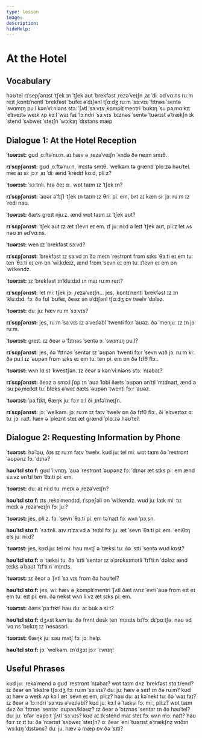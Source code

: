 ```yaml
---
type: lesson
image:
description:
hideHelp:
---
```


# At the Hotel

## Vocabulary

həʊˈtel
rɪˈsepʃənɪst
ˈtʃek ɪn
ˈtʃek aʊt
ˈbrekfəst
ˌrezəˈveɪʃn
ˌaɪ ˈdiː
ədˈvɑːns
ruːm reɪt
ˌkɒntɪˈnentl ˈbrekfəst
ˈbʊfeɪ
əˈdɪʃənl tʃɑːdʒ
ruːm ˈsɜːvɪs
ˈfɪtnəs ˈsentə
ˈswɪmɪŋ puːl
kənˈviːniəns stɔː
ˈʃʌtl ˈsɜːvɪs
ˌkɒmplɪˈmentri
ˈbʊkɪŋ
ˈsuːpəˌmɑːkɪt
ˈelɪveɪtə
weɪk ʌp kɔːl
ˈwaɪ faɪ
ˈlɔːndri ˈsɜːvɪs
ˈbɪznəs ˈsentə
ˈtʊərɪst əˈtrækʃn
ɪkˈstend
ˈsʌbweɪ ˈsteɪʃn
ˈwɔːkɪŋ ˈdɪstəns
mæp

## Dialogue 1: At the Hotel Reception

**ˈtʊərɪst:**
ɡʊd ˌɑːftəˈnuːn.
aɪ hæv ə ˌrezəˈveɪʃn ˈʌndə ðə neɪm smɪθ.

**rɪˈsɛpʃənɪst:**
ɡʊd ˌɑːftəˈnuːn, ˈmɪstə smɪθ.
ˈwelkəm tə ɡrænd ˈplɑːzə həʊˈtel.
meɪ aɪ siː jɔːr ˌaɪ ˈdiː ænd ˈkredɪt kɑːd, pliːz?

**ˈtʊərɪst:**
ˈsɜːtnli.
hɪə ðeɪ ɑː.
wɒt taɪm ɪz ˈtʃek ɪn?

**rɪˈsɛpʃənɪst:**
ˈaʊər əˈfɪʃl ˈtʃek ɪn taɪm ɪz θriː piː em,
bʌt aɪ kæn siː jɔː ruːm ɪz ˈredi naʊ.

**ˈtʊərɪst:**
ðæts ɡreɪt njuːz.
ænd wɒt taɪm ɪz ˈtʃek aʊt?

**rɪˈsɛpʃənɪst:**
ˈtʃek aʊt ɪz æt ɪˈlevn eɪ em.
ɪf juː niːd ə leɪt ˈtʃek aʊt,
pliːz let ʌs nəʊ ɪn ədˈvɑːns.

**ˈtʊərɪst:**
wen ɪz ˈbrekfəst sɜːvd?

**rɪˈsɛpʃənɪst:**
ˈbrekfəst ɪz sɜːvd ɪn ðə meɪn ˈrestrɒnt
frɒm sɪks ˈθɜːti eɪ em tuː ten ˈθɜːti eɪ em ɒn ˈwiːkdeɪz,
ænd frɒm ˈsevn eɪ em tuː ɪˈlevn eɪ em ɒn ˈwiːkendz.

**ˈtʊərɪst:**
ɪz ˈbrekfəst ɪnˈkluːdɪd ɪn maɪ ruːm reɪt?

**rɪˈsɛpʃənɪst:**
let miː tʃek jɔː ˌrezəˈveɪʃn...
jes, ˌkɒntɪˈnentl ˈbrekfəst ɪz ɪnˈkluːdɪd.
fɔː ðə fʊl ˈbʊfeɪ,
ðeəz ən əˈdɪʃənl tʃɑːdʒ ɒv twelv ˈdɒləz.

**ˈtʊərɪst:**
duː juː hæv ruːm ˈsɜːvɪs?

**rɪˈsɛpʃənɪst:**
jes, ruːm ˈsɜːvɪs ɪz əˈveɪləbl ˈtwenti fɔːr ˈaʊəz.
ðə ˈmenjuː ɪz ɪn jɔː ruːm.

**ˈtʊərɪst:**
ɡreɪt.
ɪz ðeər ə ˈfɪtnəs ˈsentə ɔː ˈswɪmɪŋ puːl?

**rɪˈsɛpʃənɪst:**
jes, ðə ˈfɪtnəs ˈsentər ɪz ˈəʊpən ˈtwenti fɔːr ˈsevn wɪð jɔː ruːm kiː.
ðə puːl ɪz ˈəʊpən frɒm sɪks eɪ em tuː ten piː em ɒn ðə fɪfθ flɔː.

**ˈtʊərɪst:**
wʌn lɑːst ˈkwestʃən.
ɪz ðeər ə kənˈviːniəns stɔː ˈnɪəbaɪ?

**rɪˈsɛpʃənɪst:**
ðeəz ə smɔːl ʃɒp ɪn ˈaʊə ˈlɒbi ðæts ˈəʊpən ənˈtɪl ˈmɪdnaɪt,
ænd ə ˈsuːpəˌmɑːkɪt tuː blɒks əˈweɪ ðæts ˈəʊpən ˈtwenti fɔːr ˈaʊəz.

**ˈtʊərɪst:**
ˈpɜːfɪkt, θæŋk juː fɔːr ɔːl ði ˌɪnfəˈmeɪʃn.

**rɪˈsɛpʃənɪst:**
jɔː ˈwelkəm.
jɔː ruːm ɪz faɪv ˈtwelv ɒn ðə fɪfθ flɔː.
ði ˈelɪveɪtəz ɑː tuː jɔː raɪt.
hæv ə ˈpleznt steɪ æt ɡrænd ˈplɑːzə həʊˈtel!

## Dialogue 2: Requesting Information by Phone

**ˈtʊərɪst:**
həˈləʊ, ðɪs ɪz ruːm faɪv ˈtwelv.
kʊd juː tel miː wɒt taɪm ðə ˈrestrɒnt ˈəʊpənz fɔː ˈdɪnə?

**həʊˈtɛl stɑːf:**
ɡʊd ˈiːvnɪŋ.
ˈaʊə ˈrestrɒnt ˈəʊpənz fɔː ˈdɪnər
æt sɪks piː em ænd sɜːvz ənˈtɪl ten ˈθɜːti piː em.

**ˈtʊərɪst:**
duː aɪ niːd tuː meɪk ə ˌrezəˈveɪʃn?

**həʊˈtɛl stɑːf:**
ɪts ˌrekəˈmendɪd, ɪˈspeʃəli ɒn ˈwiːkendz.
wʊd juː laɪk miː tuː meɪk ə ˌrezəˈveɪʃn fɔː juː?

**ˈtʊərɪst:**
jes, pliːz.
fɔː ˈsevn ˈθɜːti piː em təˈnaɪt fɔː wʌn ˈpɜːsn.

**həʊˈtɛl stɑːf:**
ˈsɜːtnli.
aɪv rɪˈzɜːvd ə ˈteɪbl fɔː juː æt ˈsevn ˈθɜːti piː em.
ˈeniθɪŋ els juː niːd?

**ˈtʊərɪst:**
jes, kʊd juː tel miː haʊ mʌtʃ
ə ˈtæksi tuː ðə ˈsɪti ˈsentə wʊd kɒst?

**həʊˈtɛl stɑːf:**
ə ˈtæksi tuː ðə ˈsɪti ˈsentər ɪz əˈprɒksɪmətli
ˈfɪfˈtiːn ˈdɒləz ænd teɪks əˈbaʊt ˈfɪfˈtiːn ˈmɪnɪts.

**ˈtʊərɪst:**
ɪz ðeər ə ˈʃʌtl ˈsɜːvɪs frɒm ðə həʊˈtel?

**həʊˈtɛl stɑːf:**
jes, wiː hæv ə ˌkɒmplɪˈmentri ˈʃʌtl
ðæt rʌnz ˈevri ˈaʊə frɒm eɪt eɪ em tuː eɪt piː em.
ðə nekst wʌn liːvz æt sɪks piː em.

**ˈtʊərɪst:**
ðæts ˈpɜːfɪkt!
haʊ duː aɪ bʊk ə siːt?

**həʊˈtɛl stɑːf:**
dʒʌst kʌm tuː ðə frʌnt desk
ten ˈmɪnɪts bɪˈfɔː dɪˈpɑːtʃə.
nəʊ ədˈvɑːns ˈbʊkɪŋ ɪz ˈnesəsəri.

**ˈtʊərɪst:**
θæŋk juː səʊ mʌtʃ fɔː jɔː help.

**həʊˈtɛl stɑːf:**
jɔː ˈwelkəm.
ɪnˈdʒɔɪ jɔːr ˈiːvnɪŋ!

## Useful Phrases

kʊd juː ˌrekəˈmend ə ɡʊd ˈrestrɒnt ˈnɪəbaɪ?
wɒt taɪm dʌz ˈbrekfəst stɑːt/end?
ɪz ðeər ən ˈekstrə tʃɑːdʒ fɔː ruːm ˈsɜːvɪs?
duː juː hæv ə seɪf ɪn ðə ruːm?
kʊd aɪ hæv ə weɪk ʌp kɔːl æt ˈsevn eɪ em, pliːz?
haʊ duː aɪ kəˈnekt tuː ðə ˈwaɪ faɪ?
ɪz ðeər ə ˈlɔːndri ˈsɜːvɪs əˈveɪləbl?
kʊd juː kɔːl ə ˈtæksi fɔː miː, pliːz?
wɒt taɪm dʌz ðə ˈfɪtnəs ˈsentər ˈəʊpən/kləʊz?
ɪz ðeər ə ˈbɪznəs ˈsentər ɪn ðə həʊˈtel?
duː juː ˈɒfər ˈeəpɔːt ˈʃʌtl ˈsɜːvɪs?
kʊd aɪ ɪkˈstend maɪ steɪ fɔː wʌn mɔː naɪt?
haʊ fɑːr ɪz ɪt tuː ðə ˈnɪərɪst ˈsʌbweɪ ˈsteɪʃn?
ɑː ðeər ˈeni ˈtʊərɪst əˈtrækʃnz wɪðɪn ˈwɔːkɪŋ ˈdɪstəns?
duː juː hæv ə mæp ɒv ðə ˈsɪti?

